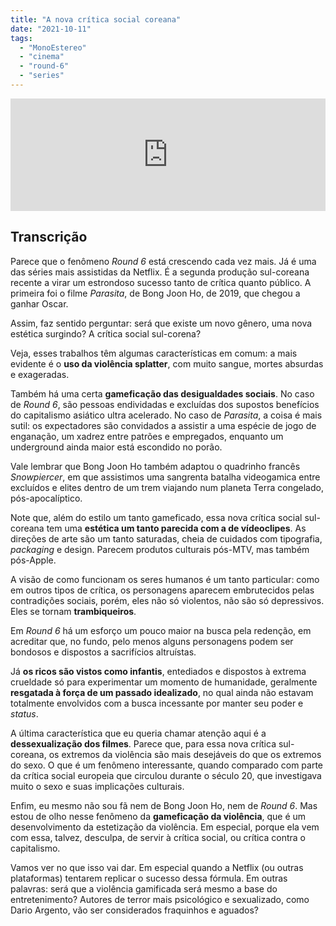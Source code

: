 ```yaml
---
title: "A nova crítica social coreana"
date: "2021-10-11"
tags: 
  - "MonoEstereo"
  - "cinema"
  - "round-6"
  - "series"
---
```


<iframe src="https://anchor.fm/MonoEstéreo/embed/episodes/A-nova-crtica-social-coreana-e18kul7" height="180px" width="100%" frameborder="0" scrolling="no" style="width:100%;height:180px"></iframe>

## Transcrição

Parece que o fenômeno _Round 6_ está crescendo cada vez mais. Já é uma das séries mais assistidas da Netflix. É a segunda produção sul-coreana recente a virar um estrondoso sucesso tanto de crítica quanto público. A primeira foi o filme _Parasita_, de Bong Joon Ho, de 2019, que chegou a ganhar Oscar.

Assim, faz sentido perguntar: será que existe um novo gênero, uma nova estética surgindo? A crítica social sul-corena?

Veja, esses trabalhos têm algumas características em comum: a mais evidente é o **uso da violência splatter**, com muito sangue, mortes absurdas e exageradas.

Também há uma certa **gameficação das desigualdades sociais**. No caso de _Round 6_, são pessoas endividadas e excluídas dos supostos benefícios do capitalismo asiático ultra acelerado. No caso de _Parasita_, a coisa é mais sutil: os expectadores são convidados a assistir a uma espécie de jogo de enganação, um xadrez entre patrões e empregados, enquanto um underground ainda maior está escondido no porão.

Vale lembrar que Bong Joon Ho também adaptou o quadrinho francês _Snowpiercer_, em que assistimos uma sangrenta batalha videogamica entre excluídos e elites dentro de um trem viajando num planeta Terra congelado, pós-apocalíptico.

Note que, além do estilo um tanto gameficado, essa nova crítica social sul-coreana tem uma **estética um tanto parecida com a de vídeoclipes**. As direções de arte são um tanto saturadas, cheia de cuidados com tipografia, _packaging_ e design. Parecem produtos culturais pós-MTV, mas também pós-Apple.

A visão de como funcionam os seres humanos é um tanto particular: como em outros tipos de crítica, os personagens aparecem embrutecidos pelas contradições sociais, porém, eles não só violentos, não são só depressivos. Eles se tornam **trambiqueiros**.

Em _Round 6_ há um esforço um pouco maior na busca pela redenção, em acreditar que, no fundo, pelo menos alguns personagens podem ser bondosos e dispostos a sacrifícios altruístas.

Já **os ricos são vistos como infantis**, entediados e dispostos à extrema crueldade só para experimentar um momento de humanidade, geralmente **resgatada à força de um passado idealizado**, no qual ainda não estavam totalmente envolvidos com a busca incessante por manter seu poder e _status_.

A última característica que eu queria chamar atenção aqui é a **dessexualização dos filmes**. Parece que, para essa nova crítica sul-coreana, os extremos da violência são mais desejáveis do que os extremos do sexo. O que é um fenômeno interessante, quando comparado com parte da crítica social europeia que circulou durante o século 20, que investigava muito o sexo e suas implicações culturais.

Enfim, eu mesmo não sou fã nem de Bong Joon Ho, nem de _Round 6_. Mas estou de olho nesse fenômeno da **gameficação da violência**, que é um desenvolvimento da estetização da violência. Em especial, porque ela vem com essa, talvez, desculpa, de servir à crítica social, ou crítica contra o capitalismo.

Vamos ver no que isso vai dar. Em especial quando a Netflix (ou outras plataformas) tentarem replicar o sucesso dessa fórmula. Em outras palavras: será que a violência gamificada será mesmo a base do entretenimento? Autores de terror mais psicológico e sexualizado, como Dario Argento, vão ser considerados fraquinhos e aguados?
